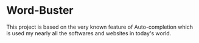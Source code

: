 # Word-Buster
This project is based on the very known feature of Auto-completion which is used my nearly all the softwares and websites in today's world.
